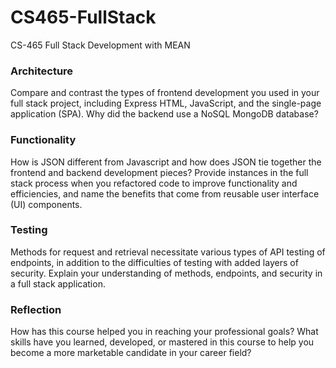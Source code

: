 # CS465-FullStack
CS-465 Full Stack Development with MEAN

### Architecture 
Compare and contrast the types of frontend development you used in your full stack project, including Express HTML, JavaScript, and the single-page application (SPA).
Why did the backend use a NoSQL MongoDB database?

### Functionality 
How is JSON different from Javascript and how does JSON tie together the frontend and backend development pieces?
Provide instances in the full stack process when you refactored code to improve functionality and efficiencies, and name the benefits that come from reusable user interface (UI) components.

### Testing 
Methods for request and retrieval necessitate various types of API testing of endpoints, in addition to the difficulties of testing with added layers of security. Explain your understanding of methods, endpoints, and security in a full stack application.

### Reflection 
How has this course helped you in reaching your professional goals? What skills have you learned, developed, or mastered in this course to help you become a more marketable candidate in your career field?
